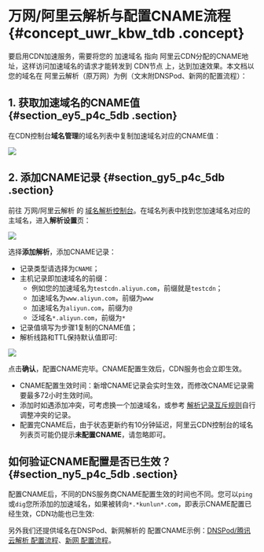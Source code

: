 # 万网/阿里云解析与配置CNAME流程 {#concept_uwr_kbw_tdb .concept}

要启用CDN加速服务，需要将您的 加速域名 指向 阿里云CDN分配的CNAME地址，这样访问加速域名的请求才能转发到 CDN节点 上，达到加速效果。本文档以您的域名在 阿里云解析（原万网）为例（文末附DNSPod、新网的配置流程）：

## 1. 获取加速域名的CNAME值 {#section_ey5_p4c_5db .section}

在CDN控制台**域名管理**的域名列表中复制加速域名对应的CNAME值：

![](http://static-aliyun-doc.oss-cn-hangzhou.aliyuncs.com/assets/img/5113/6056_zh-CN.png)

## 2. 添加CNAME记录 {#section_gy5_p4c_5db .section}

前往 万网/阿里云解析 的 [域名解析控制台](https://dc.console.aliyun.com/dns/?spm=5176.200001.0.0.pbY4Je)。在域名列表中找到您加速域名对应的主域名，进入**解析设置**页：

![](http://static-aliyun-doc.oss-cn-hangzhou.aliyuncs.com/assets/img/5113/6057_zh-CN.png)

选择**添加解析**，添加CNAME记录：

-   记录类型请选择为`CNAME`；
-   主机记录即加速域名的前缀：
    -   例如您的加速域名为`testcdn.aliyun.com`，前缀就是`testcdn`；
    -   加速域名为`www.aliyun.com`，前缀为`www`
    -   加速域名为`aliyun.com`，前缀为`@`
    -   泛域名`*.aliyun.com`，前缀为`*`
-   记录值填写为步骤1复制的CNAME值；
-   解析线路和TTL保持默认值即可:

![](http://static-aliyun-doc.oss-cn-hangzhou.aliyuncs.com/assets/img/5113/6059_zh-CN.png)

点击**确认**，配置CNAME完毕。CNAME配置生效后，CDN服务也会立即生效。

-   CNAME配置生效时间：新增CNAME记录会实时生效，而修改CNAME记录需要最多72小时生效时间。
-   添加时如遇添加冲突，可考虑换一个加速域名，或参考 [解析记录互斥规则](https://help.aliyun.com/knowledge_detail/39787.html)自行调整冲突的记录。
-   配置完CNAME后，由于状态更新约有10分钟延迟，阿里云CDN控制台的域名列表页可能仍提示**未配置CNAME**，请忽略即可。

## 如何验证CNAME配置是否已生效？ {#section_ny5_p4c_5db .section}

配置CNAME后，不同的DNS服务商CNAME配置生效的时间也不同。您可以`ping`或`dig`您所添加的加速域名，如果被转向`*.*kunlun*.com`，即表示CNAME配置已经生效，CDN功能也已生效:

 

另外我们还提供域名在DNSPod、新网解析的 配置CNAME示例：[DNSPod/腾讯云解析 配置流程](https://help.aliyun.com/document_detail/27145.html)、[新网 配置流程](https://help.aliyun.com/document_detail/27146.html)。

